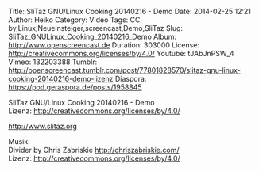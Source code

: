 Title: SliTaz GNU/Linux Cooking 20140216 - Demo
Date: 2014-02-25 12:21
Author: Heiko
Category: Video
Tags: CC by,Linux,Neueinsteiger,screencast,Demo,SliTaz
Slug: SliTaz_GNULinux_Cooking_20140216_Demo
Album: http://www.openscreencast.de
Duration: 303000
License: http://creativecommons.org/licenses/by/4.0/
Youtube: tJAbJnPSW_4
Vimeo: 132203388
Tumblr: http://openscreencast.tumblr.com/post/77801828570/slitaz-gnu-linux-cooking-20140216-demo-lizenz
Diaspora: https://pod.geraspora.de/posts/1958845

SliTaz GNU/Linux Cooking 20140216 - Demo  
Lizenz: <http://creativecommons.org/licenses/by/4.0/>  
  
<http://www.slitaz.org>  
  
Musik:  
Divider by Chris Zabriskie <http://chriszabriskie.com/>  
Lizenz: <http://creativecommons.org/licenses/by/4.0/>

